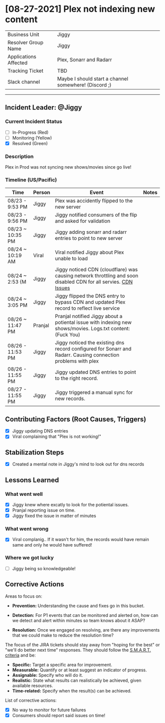 # [08-27-2021] Plex not indexing new content

|                       |                |
|-----------------------|----------------|
| Business Unit         | Jiggy      |
| Resolver Group Name   | Jiggy         |
| Applications Affected | Plex, Sonarr and Radarr |
| Tracking Ticket       | TBD        |
| Slack channel         | Maybe I should start a channel somewhere! (Discord ;)  |     |

----

## Incident Leader: @Jiggy

### Current Incident Status

* [ ] In-Progress (Red)
* [ ] Monitoring (Yellow)
* [x] Resolved (Green)

### Description

Plex in Prod was not syncing new shows/movies since go live!

### Timeline (US/Pacific)

| Time            | Person | Event                                                                                                                                                                                                  | Notes                                              |
|-----------------|--------|--------------------------------------------------------------------------------------------------------------------------------------------------------------------------------------------------------|----------------------------------------------------|
| 08/23 - 9:53 PM   | Jiggy |  Plex was accidently flipped to the new server |
| 08/23 - 9:56 PM   | Jiggy |  Jiggy notified consumers of the flip and asked for validation |
| 08/23 ~ 10:35 PM  | Jiggy |  Jiggy adding sonarr and radarr entries to point to new server |
| 08/24 ~ 10:19 AM  | Viral |  Viral notified Jiggy about Plex unable to load  |
| 08/24 ~ 2:53 {M  | Jiggy |  Jiggy noticed CDN (cloudflare) was causing network throttling and soon disabled CDN for all servies. [CDN Issues](https://forum.sudobox.io/t/hetzner-cloudflare-slowing-down-recently/1166) |
| 08/24 ~ 3:05 PM | Jiggy |  Jiggy flipped the DNS entry to bypass CDN and updated Plex record to reflect live service |
| 08/26 ~ 11:47 PM | Pranjal | Pranjal notified Jiggy about a potiental issue with indexing new shows/movies. Logs.txt content: (Fuck You)|
| 08/26 - 11:53 PM | Jiggy | Jiggy noticed the existing dns record configured for Sonarr and Radarr. Causing connection problems with plex |
| 08/26 - 11:55 PM | Jiggy | Jiggy updated DNS entries to point to the right record. |
| 08/27 - 11:55 PM | Jiggy | Jiggy triggered a manual sync for new records. |

## Contributing Factors (Root Causes, Triggers)

* [x] Jiggy updating DNS entries
* [x] Viral complaining that "Plex is not working!"

## Stabilization Steps

* [x] Created a mental note in Jiggy's mind to look out for dns records

## Lessons Learned

### What went well

* [x] Jiggy knew where excatly to look for the potiental issues.
* [x] Pranjal reporting issue on time.
* [x] Jiggy fixed the issue in matter of minutes

### What went wrong

* [x] Viral complanig.. If it wasn't for him, the records would have remain same and only he would have suffered!

### Where we got lucky

* [ ] Jiggy being so knowledgeable! 

## Corrective Actions

Areas to focus on:

* **Prevention:** Understanding the cause and fixes go in this bucket.

* **Detection:** For P1 events that can be monitored and alerted on, how can we detect and alert within minutes so team knows about it ASAP?

* **Resolution:** Once we engaged on resolving, are there any improvements that we could make to reduce the resolution time?

The focus of the JIRA tickets should stay away from "hoping for the best" or "we'll do better next time" responses. They should follow the [S.M.A.R.T. criteria](https://en.wikipedia.org/wiki/SMART_criteria) and be:

* **Specific:** Target a specific area for improvement.
* **Measurable:** Quantify or at least suggest an indicator of progress.
* **Assignable:** Specify who will do it.
* **Realistic:** State what results can realistically be achieved, given available resources.
* **Time-related:** Specify when the result(s) can be achieved.

List of corrective actions:

* [x] No way to monitor for future failures
* [x] Consumers should report said issues on time!
